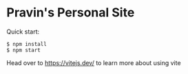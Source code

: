 # Pravin's Personal Site

Quick start:

```
$ npm install
$ npm start
````

Head over to https://vitejs.dev/ to learn more about using vite
